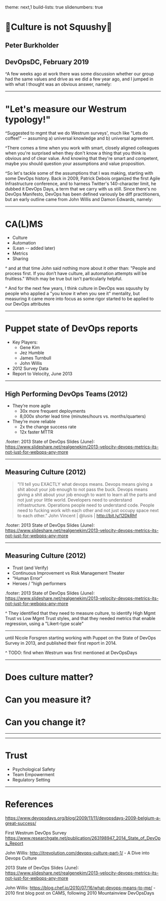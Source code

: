 theme: next,1
build-lists: true
slidenumbers: true


# 🌱Culture is not Squushy🌱
## Peter Burkholder
## DevOpsDC, February 2019


^A few weeks ago at work there was some discussion whether our group had the same values and drive as we did a few year ago, and I jumped in with what I thought was an obvious answer, namely: 

---

# "Let's measure our Westrum typology!"

^Suggested to mgmt that we do Westrum surveys', much like "Lets do coffee!" -- assuming a) universal knowledge and b) universal agreement. 

^There comes a time when you work with smart, closely aligned colleagues when you're surprised when they don't  know a thing that you think is obvious and of clear value. And knowing that they're smart and competent, maybe you should question your assumptions and value proposition.

^So let's tackle some of the assumptions that I was making, starting with some DevOps history. Back in 2009, Patrick Debois organized the first Agile Infrastructure conference, and to harness Twitter's 140-character limit, he dubbed it DevOps Days, a term that we carry with us still. Since there's no DevOps Manifesto, DevOps has been defined variously be diff practitioners, but an early outline came from John Willis and Damon Edwards, namely:

---

# CA(L)MS

* Culture
* Automation
* (Lean -- added later)
* Metrics 
* Sharing

^ and at that time John said nothing more about it other than: "People and process first.  If you don’t have culture, all automation attempts will be fruitless." Which may be true but isn't particularly helpful.


^ And for the next few years, I think culture in DevOps was squushy by people who applied a "you know it when you see it" mentality, but measuring it came more into focus as some rigor started to be applied to our DevOps attributes

---

# Puppet state of DevOps reports

- Key Players:
  - Gene Kim
  - Jez Humble
  - James Turnbull
  - John Willis
- 2012 Survey Data
- Report to Velocity, June 2013

---

## High Performing DevOps Teams (2012)

- They’re	 more	 agile	 
  - 30x	 more	 frequent	 deployments  
  - 8,000x	 shorter	 lead	 time
  (minutes/hours	 vs.	 months/quarters)
- They’re	more	 reliable  
  - 2x	 the	 change	 success	 rate	
  - 12x	 faster	 MTTR	 
  
.footer: 2013 State of DevOps Slides (June): https://www.slideshare.net/realgenekim/2013-velocity-devops-metrics-its-not-just-for-webops-any-more

--- 

## Measuring Culture  (2012)

> “I’ll tell you EXACTLY what devops means. Devops means giving a shit about your job enough to not pass the buck. Devops means giving a shit about your job enough to want to learn all the parts and not just your little world. Developers need to understand infrastructure. Operations people need to understand code. People need to fucking work with each other and not just occupy space next to each other.” John Vincent | @lusis | http://bit.ly/12DkRhf

.footer: 2013 State of DevOps Slides (June): https://www.slideshare.net/realgenekim/2013-velocity-devops-metrics-its-not-just-for-webops-any-more

---

##  Measuring Culture (2012)

- Trust (and Verify)
- Continuous Improvement vs Risk Management Theater
- “Human Error”
- Heroes / "high performers

.footer: 2013 State of DevOps Slides (June): https://www.slideshare.net/realgenekim/2013-velocity-devops-metrics-its-not-just-for-webops-any-more

^ They identified that they need to measure culture, to identify High Mgmt Trust vs Low Mgmt Trust styles, and that they needed metrics that enable regression, using a "Likert-type scale"

---

until Nicole Forsgren starting working with Puppet on the State of DevOps Survey in 2013, and published their first report in 2014.



^ TODO: find when Westrum was first mentioned at DevOpsDays

---


# Does culture matter?

# Can you measure it?

# Can you change it?

---

---

# Trust

* Psychological Safety
* Team Empowerment
* Regulatory Setting

---

# References

https://www.devopsdays.org/blog/2009/11/11/devopsdays-2009-belgium-a-great-success/

First Westrum DevOps Survey https://www.researchgate.net/publication/263198947_2014_State_of_DevOps_Report

John Willis: http://itrevolution.com/devops-culture-part-1/ - A Dive into Devops Culture

2013 State of DevOps Slides (June): https://www.slideshare.net/realgenekim/2013-velocity-devops-metrics-its-not-just-for-webops-any-more




John Willis: https://blog.chef.io/2010/07/16/what-devops-means-to-me/ - 2010 first blog post on CAMS, following 2010 Mountainview DevOpsDays




